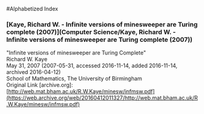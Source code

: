 #Alphabetized Index 

### [Kaye, Richard W. - Infinite versions of minesweeper are Turing complete (2007)](Computer Science/Kaye, Richard W. - Infinite versions of minesweeper are Turing complete (2007))  
"Infinite versions of minesweeper are Turing Complete"  
Richard W. Kaye  
May 31, 2007 (2007-05-31, accessed 2016-11-14, added 2016-11-14, archived 2016-04-12)  
School of Mathematics, The University of Birmingham  
Original Link [archive.org]: [http://web.mat.bham.ac.uk/R.W.Kaye/minesw/infmsw.pdf](https://web.archive.org/web/20160412011327/http://web.mat.bham.ac.uk/R.W.Kaye/minesw/infmsw.pdf)  
